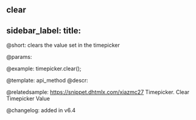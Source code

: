 clear
---
sidebar_label: 
title: 
---          

@short: clears the value set in the timepicker


@params:




@example:
timepicker.clear();


@template: api_method
@descr:


@relatedsample: https://snippet.dhtmlx.com/xiazmc27	Timepicker. Clear Timepicker Value


@changelog: added in v6.4


